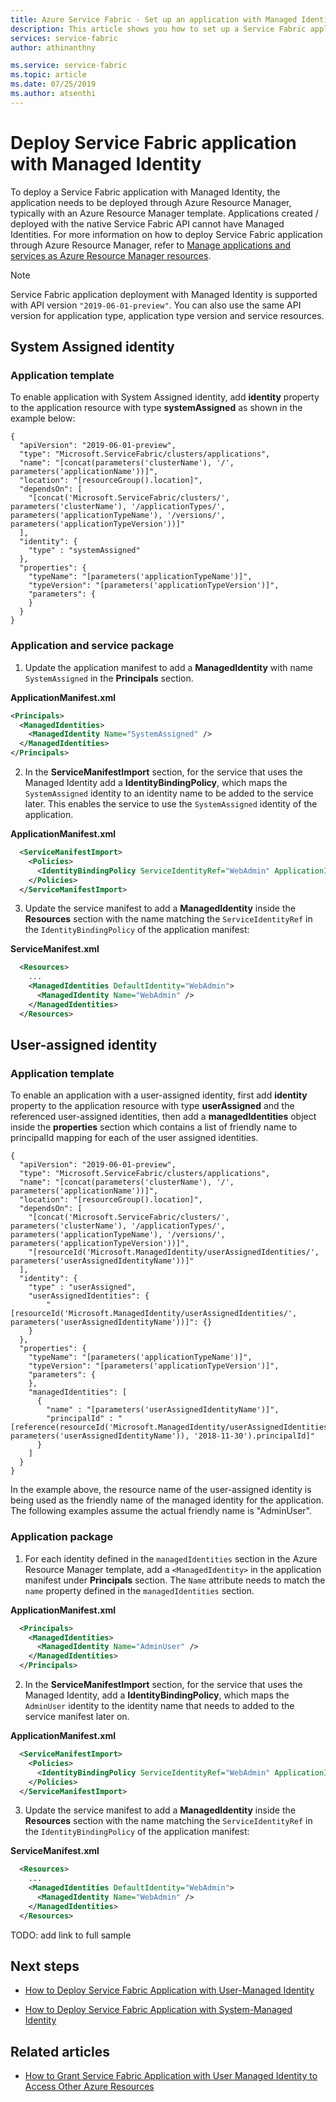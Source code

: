 ```yaml
---
title: Azure Service Fabric - Set up an application with Managed Identity | Microsoft Docs
description: This article shows you how to set up a Service Fabric application with Managed Identity
services: service-fabric
author: athinanthny

ms.service: service-fabric
ms.topic: article
ms.date: 07/25/2019
ms.author: atsenthi
---
```


# Deploy Service Fabric application with Managed Identity

To deploy a Service Fabric application with Managed Identity, the application needs to be deployed through Azure Resource Manager, typically with an Azure Resource Manager template. Applications created / deployed with the native Service Fabric API cannot have Managed Identities. For more information on how to deploy Service Fabric application through Azure Resource Manager, refer to [Manage applications and services as Azure Resource Manager resources](service-fabric-application-arm-resource.md).

> [!NOTE] 
> Service Fabric application deployment with Managed Identity is supported with API version `"2019-06-01-preview"`. You can also use the same API version for application type, application type version and service resources.

## System Assigned identity

### Application template

To enable application with System Assigned identity, add **identity** property to the application resource with type **systemAssigned** as shown in the example below:


    {
      "apiVersion": "2019-06-01-preview",
      "type": "Microsoft.ServiceFabric/clusters/applications",
      "name": "[concat(parameters('clusterName'), '/', parameters('applicationName'))]",
      "location": "[resourceGroup().location]",
      "dependsOn": [
        "[concat('Microsoft.ServiceFabric/clusters/', parameters('clusterName'), '/applicationTypes/', parameters('applicationTypeName'), '/versions/', parameters('applicationTypeVersion'))]"
      ],
      "identity": {
        "type" : "systemAssigned"
      },
      "properties": {
        "typeName": "[parameters('applicationTypeName')]",
        "typeVersion": "[parameters('applicationTypeVersion')]",
        "parameters": {
        }
      }
    }

### Application and service package

1. Update the application manifest to add a **ManagedIdentity** with name `SystemAssigned` in the **Principals** section.

**ApplicationManifest.xml**

```xml
<Principals>
  <ManagedIdentities>
    <ManagedIdentity Name="SystemAssigned" />
  </ManagedIdentities>
</Principals>
```

2. In the **ServiceManifestImport** section, for the service that uses the Managed Identity add a **IdentityBindingPolicy**, which maps the `SystemAssigned` identity to an identity name to be added to the service later. This enables the service to use the `SystemAssigned` identity of the application.

**ApplicationManifest.xml**

  ```xml
    <ServiceManifestImport>
      <Policies>
        <IdentityBindingPolicy ServiceIdentityRef="WebAdmin" ApplicationIdentityRef="SystemAssigned" />
      </Policies>
    </ServiceManifestImport>
  ```

3. Update the service manifest to add a **ManagedIdentity** inside the **Resources** section with the name matching the `ServiceIdentityRef` in the `IdentityBindingPolicy` of the application manifest:

**ServiceManifest.xml**

```xml
  <Resources>
    ...
    <ManagedIdentities DefaultIdentity="WebAdmin">
      <ManagedIdentity Name="WebAdmin" />
    </ManagedIdentities>
  </Resources>
```

## User-assigned identity

### Application template

To enable an application with a user-assigned identity, first add **identity** property to the application resource with type **userAssigned** and the referenced user-assigned identities, then add a **managedIdentities** object inside the **properties** section which contains a list of friendly name to principalId mapping for each of the user assigned identities.

    {
      "apiVersion": "2019-06-01-preview",
      "type": "Microsoft.ServiceFabric/clusters/applications",
      "name": "[concat(parameters('clusterName'), '/', parameters('applicationName'))]",
      "location": "[resourceGroup().location]",
      "dependsOn": [
        "[concat('Microsoft.ServiceFabric/clusters/', parameters('clusterName'), '/applicationTypes/', parameters('applicationTypeName'), '/versions/', parameters('applicationTypeVersion'))]",
        "[resourceId('Microsoft.ManagedIdentity/userAssignedIdentities/', parameters('userAssignedIdentityName'))]"
      ],
      "identity": {
        "type" : "userAssigned",
        "userAssignedIdentities": {
            "[resourceId('Microsoft.ManagedIdentity/userAssignedIdentities/', parameters('userAssignedIdentityName'))]": {}
        }
      },
      "properties": {
        "typeName": "[parameters('applicationTypeName')]",
        "typeVersion": "[parameters('applicationTypeVersion')]",
        "parameters": {
        },
        "managedIdentities": [
          {
            "name" : "[parameters('userAssignedIdentityName')]",
            "principalId" : "[reference(resourceId('Microsoft.ManagedIdentity/userAssignedIdentities/', parameters('userAssignedIdentityName')), '2018-11-30').principalId]"
          }
        ]
      }
    }

In the example above, the resource name of the user-assigned identity is being used as the friendly name of the managed identity for the application. The following examples assume the actual friendly name is "AdminUser".

### Application package

1. For each identity defined in the `managedIdentities` section in the Azure Resource Manager template, add a `<ManagedIdentity>` in the application manifest under **Principals** section. The `Name` attribute needs to match the `name` property defined in the `managedIdentities` section.

**ApplicationManifest.xml**

```xml
  <Principals>
    <ManagedIdentities>
      <ManagedIdentity Name="AdminUser" />
    </ManagedIdentities>
  </Principals>
```

2. In the **ServiceManifestImport** section, for the service that uses the Managed Identity, add a **IdentityBindingPolicy**, which maps the `AdminUser` identity to the identity name that needs to added to the service manifest later on.

**ApplicationManifest.xml**

```xml
  <ServiceManifestImport>
    <Policies>
      <IdentityBindingPolicy ServiceIdentityRef="WebAdmin" ApplicationIdentityRef="AdminUser" />
    </Policies>
  </ServiceManifestImport>
```

3. Update the service manifest to add a **ManagedIdentity** inside the **Resources** section with the name matching the `ServiceIdentityRef` in the `IdentityBindingPolicy` of the application manifest:

**ServiceManifest.xml**

```xml
  <Resources>
    ...
    <ManagedIdentities DefaultIdentity="WebAdmin">
      <ManagedIdentity Name="WebAdmin" />
    </ManagedIdentities>
  </Resources>
```

TODO: add link to full sample

## Next steps

* [How to Deploy Service Fabric Application with User-Managed Identity](how-to-deploy-service-fabric-application-user-managed-identity.md)

* [How to Deploy Service Fabric Application with System-Managed Identity](how-to-deploy-service-fabric-application-managed-identity.md)

## Related articles
* [How to Grant Service Fabric Application with User Managed Identity to Access Other Azure Resources](how-to-grant-access-other-resources.md)

